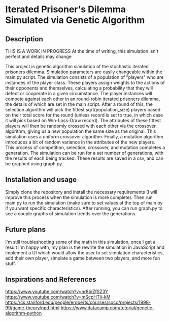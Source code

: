 # Iterated Prisoner's Dilemma Simulated via Genetic Algorithm

## Description
THIS IS A WORK IN PROGRESS
At the time of writing, this simulation isn't perfect and details may change

This project is genetic algorithm simulation of the stochastic iterated prisoners dilemma. Simulation parameters are easily changeable within the main.py script. The simulation consists of a population of "players" who are instances of the player class. These players assign weights to the actions of their opponents and themselves, calculating a probability 
that they will defect or cooperate in a given circumstance. The player instances will compete against each other in an round-robin iterated prisoners dilemma, the details of which are set in the main script. After a round of this, the selection algorithm will pick the fittest sqrt(population_size) players based on their total score for the round (unless
record is set to true, in which case it will pick based on Win-Loss-Draw record). The attributes of these fittest players will then be randomly crossed with each other via the crossover algorithm, giving us a new population the same size as the original. This simulation uses a uniform crossover algorithm. Finally, a mutation algorithm introduces 
a bit of random variance in the attributes of the new players. This process of competition, selection, crossover, and mutation completes a generation. The simulation can be run for a set number of generations, with the results of each being tracked. These results are saved in a csv, and can be graphed using graph.py. 

## Installation and usage
Simply clone the repository and install the necessary requirements (I will improve this process when the simulation is more complete). Then run main.py to run the simulation (make sure to set values at the top of main.py if you want specific characteristics). After running, you can run graph.py to see a couple graphs of simulation trends over
the generations. 

## Future plans
I'm still troubleshooting some of the math in this simulation, once I get a result I'm happy with, my plan is the rewrite the simulation in JavaScript and implement a UI which would allow the user to set simulation characteristics, add their own player, simulate a game between two players, and more fun stuff. 

## Inspirations and References
https://www.youtube.com/watch?v=nr8biZfSZ3Y
https://www.youtube.com/watch?v=mScpHTIi-kM
https://cs.stanford.edu/people/eroberts/courses/soco/projects/1998-99/game-theory/npd.html
https://www.datacamp.com/tutorial/genetic-algorithm-python
